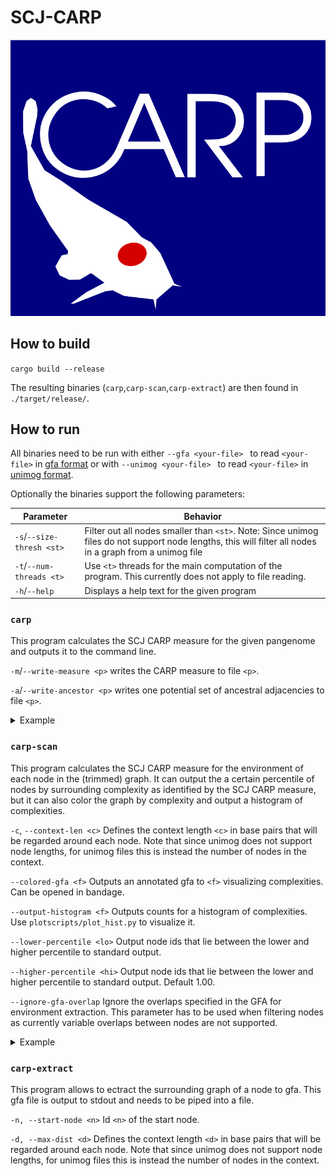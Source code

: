 # SCJ-CARP
![CARP LOGO](carptrace_plain.svg)
## How to build

`cargo build --release`

The resulting binaries (`carp`,`carp-scan`,`carp-extract`) are then found in `./target/release/`.

## How to run


All binaries need to be run with either `--gfa <your-file> ` to read `<your-file>` in [gfa format](https://github.com/GFA-spec/GFA-spec/blob/master/GFA1.md) or with `--unimog <your-file> ` to read `<your-file>` in [unimog format](https://bibiserv.cebitec.uni-bielefeld.de/dcj).


Optionally the binaries support the following parameters:

| Parameter | Behavior |
| ------ | ------ |
| `-s`/`--size-thresh <st>`| Filter out all nodes smaller than `<st>`. Note: Since unimog files do not support node lengths, this will filter all nodes in a graph from a unimog file |
| `-t`/`--num-threads <t>`       | Use `<t>` threads for the main computation of the program. This currently does not apply to file reading.       |
| `-h`/`--help`       | Displays a help text for the given program |

### `carp`

This program calculates the SCJ CARP measure for the given pangenome and outputs it to the command line. 

`-m`/`--write-measure <p>` writes the CARP measure to file `<p>`.

`-a`/`--write-ancestor <p>`  writes one potential set of  ancestral adjacencies to file `<p>`.

<details><summary>Example</summary>

`./target/release/carp --gfa testfiles/test_ypestis.gfa -t 4 -m test_measure.txt -s 100 -a test_ancestor.txt`

</details>

### `carp-scan`

This program calculates the SCJ CARP measure for the environment of each node in the (trimmed) graph.
It can output the a certain percentile of nodes by surrounding complexity as identified by the SCJ CARP measure, but it can also color the graph by complexity and output a histogram of complexities.

`-c`, `--context-len <c>` Defines the context length `<c>` in base pairs that will be regarded around each node. Note that since unimog does not support node lengths, for unimog files this is instead the number of nodes in the context.

`--colored-gfa <f>`         Outputs an annotated gfa to `<f>` visualizing complexities. Can be opened in bandage.

`--output-histogram <f>`    Outputs counts for a histogram of complexities. Use `plotscripts/plot_hist.py` to visualize it.

`--lower-percentile <lo>`   Output node ids that lie between the lower and higher percentile to standard output.

`--higher-percentile <hi>`  Output node ids that lie between the lower and higher percentile to standard output. Default 1.00.

`--ignore-gfa-overlap`      Ignore the overlaps specified in the GFA for environment extraction. This parameter has to be used when filtering nodes as currently variable overlaps between nodes are not supported.

<details><summary>Example</summary>

`./target/release/carp-scan --gfa testfiles/test_ypestis.gfa -t 4  --context-len 2000 --lower-percentile 0.49 --higher-percentile 0.51 --output-histogram test.hist --colored-gfa test_colored.gfa  > test_average_nodes.txt `

View the histogram with: ` python3 plotscripts/plot_hist.py test.hist  --num-buckets 1000`

Open `test_colored.gfa` in bandage for a visualization of node complexities.

Use `python3 plotscripts/gradient.py test_colored.gfa` to obtain the color gradient used in the gfa file to color the nodes in bandage.
</details>

### `carp-extract`

This program allows to ectract the surrounding graph of a node to gfa. This gfa file is output to stdout and needs to be piped into a file.

`-n, --start-node <n>`    Id `<n>` of the start node.

`-d, --max-dist <d>`    Defines the context length `<d>` in base pairs that will be regarded around each node. Note that since unimog does not support node lengths, for unimog files this is instead the number of nodes in the context.


